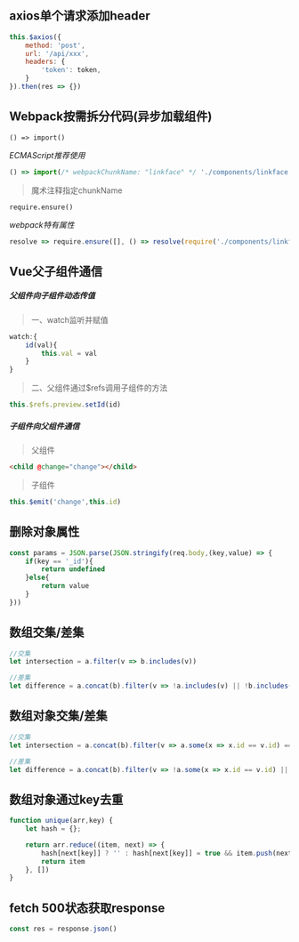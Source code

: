 ## axios单个请求添加header

```javascript
this.$axios({
    method: 'post',
    url: '/api/xxx',
    headers: {
        'token': token,
    }
}).then(res => {})
```



## Webpack按需拆分代码(异步加载组件)

`() => import()`

*ECMAScript推荐使用*


```javascript
() => import(/* webpackChunkName: "linkface" */ './components/linkface.vue')
```

> 魔术注释指定chunkName
>



`require.ensure()`

*webpack特有属性*

```javascript
resolve => require.ensure([], () => resolve(require('./components/linkface.vue')), "linkface")
```



## Vue父子组件通信

##### 父组件向子组件动态传值

> 一、watch监听并赋值

```javascript
watch:{
    id(val){
        this.val = val
    }
}
```

> 二、父组件通过$refs调用子组件的方法

```javascript
this.$refs.preview.setId(id)
```

##### 子组件向父组件通信

> 父组件

```html
<child @change="change"></child>
```

> 子组件

```javascript
this.$emit('change',this.id)
```



## 删除对象属性

```javascript
const params = JSON.parse(JSON.stringify(req.body,(key,value) => {
    if(key == '_id'){
        return undefined
    }else{
        return value
    }
}))
```



## 数组交集/差集

```javascript
//交集
let intersection = a.filter(v => b.includes(v))

//差集
let difference = a.concat(b).filter(v => !a.includes(v) || !b.includes(v))
```



## 数组对象交集/差集

```javascript
//交集
let intersection = a.concat(b).filter(v => a.some(x => x.id == v.id) === b.some(y => y.id == v.id))

//差集
let difference = a.concat(b).filter(v => !a.some(x => x.id == v.id) || !b.some(y => y.id == v.id))
```



## 数组对象通过key去重

```javascript
function unique(arr,key) {
    let hash = {};

    return arr.reduce((item, next) => {
        hash[next[key]] ? '' : hash[next[key]] = true && item.push(next);
        return item
    }, [])
}
```


## fetch 500状态获取response

```javascript
const res = response.json()
```

